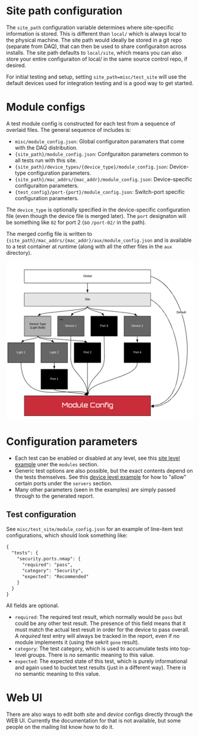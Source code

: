 # Site path configuration

The `site_path` configuration variable determines where site-specific information is stored.
This is different than `local/` which is always local to the physical machine. The site path
would ideally be stored in a git repo (separate from DAQ), that can then be used to share
configuraiton across installs. The site path defaults to `local/site`, which means you can
also store your entire configuraiton of local/ in the same source control repo, if desired.

For initial testing and setup, setting `site_path=misc/test_site` will use the default devices
used for integration testing and is a good way to get started.

# Module configs

A test module config is constructed for each test from a sequence of overlaid files. The
general sequence of includes is:

* `misc/module_config.json`: Global configuraiton paramaters that come with the DAQ distribution.
* `{site_path}/module_config.json`: Confguraiton parameters common to all tests run with this site.
* `{site_path}/device_types/{device_type}/module_config.json`: Device-type configuration parameters.
* `{site_path}/mac_addrs/{mac_addr}/module_config.json`: Device-specific configuraiton parameters.
* `{test_config}/port-{port}/module_config.json`: Switch-port specific configuration parameters.

The `device_type` is optionally specified in the device-specific configuration file (even
though the device file is merged later). The `port` designaton will be something like `02` for
port 2 (so `/port-02/` in the path).

The merged config file is written to `{site_path}/mac_addrs/{mac_addr}/aux/module_config.json`
and is available to a test container at runtime (along with all the other files in the `aux`
directory).

![Diagram](module_config.png)

# Configuration parameters

* Each test can be enabled or disabled at any level, see this
[site level example](https://github.com/faucetsdn/daq/blob/master/misc/test_site/module_config.json) uner the `modules` section.
* Generic test options are also possible, but the exact contents depend on the tests themselves. See this
[device level example](https://github.com/faucetsdn/daq/blob/master/misc/test_site/mac_addrs/9a02571e8f01/module_config.json)
for how to "allow" certain ports under the `servers` section.
* Many other parameters (seen in the examples) are simply passed through to the generated report.

## Test configuration

See `misc/test_site/module_config.json` for an example of line-item test configurations,
which should look something like:
```
{
  "tests": {
    "security.ports.nmap": {
      "required": "pass",
      "category": "Security",
      "expected": "Recommended"
    }
  }
}
```

All fields are optional.

* `required`: The required test result, which normally would be `pass` but could be any other
test result. The presence of this field means that it must match the actual test result
in order for the device to pass overall. A _required_ test entry will always be tracked
in the report, even if no module implements it (using the sekrit `gone` result).
* `category`: The test category, which is used to accumulate tests into top-level groups. There is
no semantic meaning to this value.
* `expected`: The expected state of this test, which is purely informational and again used to bucket
test results (just in a different way). There is no semantic meaning to this value.

# Web UI

There are also ways to edit both _site_ and _device_ configs directly through the WEB UI. Currently the
documentation for that is not available, but some people on the mailing list know how to do it.
